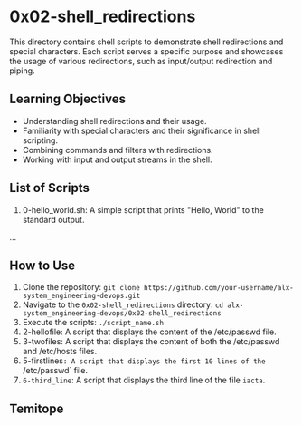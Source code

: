 # 0x02-shell_redirections

This directory contains shell scripts to demonstrate shell redirections and special characters. Each script serves a specific purpose and showcases the usage of various redirections, such as input/output redirection and piping.

## Learning Objectives

- Understanding shell redirections and their usage.
- Familiarity with special characters and their significance in shell scripting.
- Combining commands and filters with redirections.
- Working with input and output streams in the shell.

## List of Scripts

1. 0-hello_world.sh: A simple script that prints "Hello, World" to the standard output.

...

## How to Use

1. Clone the repository: `git clone https://github.com/your-username/alx-system_engineering-devops.git`
2. Navigate to the `0x02-shell_redirections` directory: `cd alx-system_engineering-devops/0x02-shell_redirections`
3. Execute the scripts: `./script_name.sh`
4. 2-hellofile: A script that displays the content of the /etc/passwd file.
5. 3-twofiles: A script that displays the content of both the /etc/passwd and /etc/hosts files.
6. 5-firstlines`: A script that displays the first 10 lines of the `/etc/passwd` file.
7. `6-third_line`: A script that displays the third line of the file `iacta`.
## Temitope
